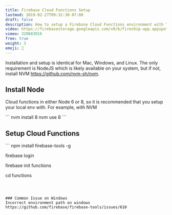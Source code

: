 ```yaml
---
title: Firebase Cloud Functions Setup
lastmod: 2019-02-27T09:32:30-07:00
draft: false
description: How to setup a Firebase Cloud Functions environment with TypeScript
video: https://firebasestorage.googleapis.com/v0/b/fireship-app.appspot.com/o/courses%2Fcloud-functions-master-course%2F1-install.mp4?alt=media&token=c0bca07e-4936-48cb-a8c7-58a0131c8075
vimeo: 320683916
free: true
weight: 3
emoji: 👶
---
```


Installation and setup is identical for Mac, Windows, and Linux. The only requirement is NodeJS which is likely available on your system, but if not, install NVM https://github.com/nvm-sh/nvm.

## Install Node

Cloud functions in either Node 6 or 8, so it is recommended that you setup your local env with. For example, with NVM

<File name="command line">
  <Terminal />
</File>
```
nvm install 8
nvm use 8
```

## Setup Cloud Functions

<File name="command line">
  <Terminal />
</File>
```
npm install firebase-tools -g

firebase login

firebase init functions

cd functions

```



### Common Issue on Windows
Incorrect environment path on windows https://github.com/firebase/firebase-tools/issues/610
```
